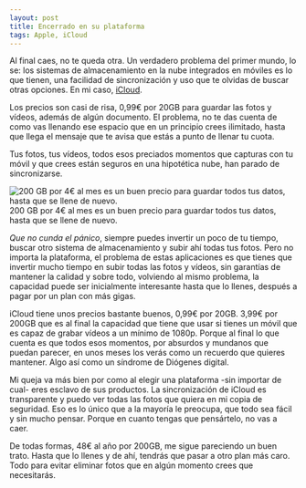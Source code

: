 ```yaml
---
layout: post
title: Encerrado en su plataforma
tags: Apple, iCloud
---
```

Al final caes, no te queda otra. Un verdadero problema del primer mundo, lo se: los sistemas de almacenamiento en la nube integrados en móviles es lo que tienen, una facilidad de sincronización y uso que te olvidas de buscar otras opciones. En mi caso, [iCloud](https://www.apple.com/es/icloud/).

Los precios son casi de risa, 0,99€ por 20GB para guardar las fotos y vídeos, además de algún documento. El problema, no te das cuenta de como vas llenando ese espacio que en un principio crees ilimitado, hasta que llega el mensaje que te avisa que estás a punto de llenar tu cuota. <!-- more -->

Tus fotos, tus vídeos, todos esos preciados momentos que capturas con tu móvil y que crees están seguros en una hipotética nube, han parado de sincronizarse.

![200 GB por 4€ al mes es un buen precio para guardar todos tus datos, hasta que se llene de nuevo.](http://obviedades.com/wp-content/uploads/2015/03/iphone-icloud-360x640.png) 200 GB por 4€ al mes es un buen precio para guardar todos tus datos, hasta que se llene de nuevo.

_Que no cunda el pánico_, siempre puedes invertir un poco de tu tiempo, buscar otro sistema de almacenamiento y subir ahí todas tus fotos. Pero no importa la plataforma, el problema de estas aplicaciones es que tienes que invertir mucho tiempo en subir todas las fotos y vídeos, sin garantías de mantener la calidad y sobre todo, volviendo al mismo problema, la capacidad puede ser inicialmente interesante hasta que lo llenes, después a pagar por un plan con más gigas.

iCloud tiene unos precios bastante buenos, 0,99€ por 20GB. 3,99€ por 200GB que es al final la capacidad que tiene que usar si tienes un móvil que es capaz de grabar vídeos a un mínimo de 1080p. Porque al final lo que cuenta es que todos esos momentos, por absurdos y mundanos que puedan parecer, en unos meses los verás como un recuerdo que quieres mantener. Algo así como un síndrome de Diógenes digital.

Mi queja va más bien por como al elegir una plataforma -sin importar de cual- eres esclavo de sus productos. La sincronización de iCloud es transparente y puedo ver todas las fotos que quiera en mi copia de seguridad. Eso es lo único que a la mayoría le preocupa, que todo sea fácil y sin mucho pensar. Porque en cuanto tengas que pensártelo, no vas a caer.

De todas formas, 48€ al año por 200GB, me sigue pareciendo un buen trato. Hasta que lo llenes y de ahí, tendrás que pasar a otro plan más caro. Todo para evitar eliminar fotos que en algún momento crees que necesitarás.
